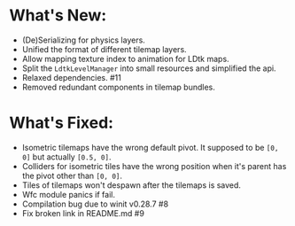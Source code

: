 # What's New:

- (De)Serializing for physics layers.
- Unified the format of different tilemap layers.
- Allow mapping texture index to animation for LDtk maps.
- Split the `LdtkLevelManager` into small resources and simplified the api.
- Relaxed dependencies. #11
- Removed redundant components in tilemap bundles.

# What's Fixed:

- Isometric tilemaps have the wrong default pivot. It supposed to be `[0, 0]` but actually `[0.5, 0]`.
- Colliders for isometric tiles have the wrong position when it's parent has the pivot other than `[0, 0]`.
- Tiles of tilemaps won't despawn after the tilemaps is saved.
- Wfc module panics if fail.
- Compilation bug due to winit v0.28.7 #8
- Fix broken link in README.md #9
